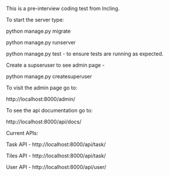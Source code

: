 This is a pre-interview coding test from Incling.

To start the server type:

python manage.py migrate

python manage.py runserver

python manage.py test - to ensure tests are running as expected.

Create a supseruser to see admin page -

python manage.py createsuperuser

To visit the admin page go to:

http://localhost:8000/admin/

To see the api documentation go to:

http://localhost:8000/api/docs/

Current APIs:

Task API - http://localhost:8000/api/task/

Tiles API - http://localhost:8000/api/task/

User API - http://localhost:8000/api/user/
